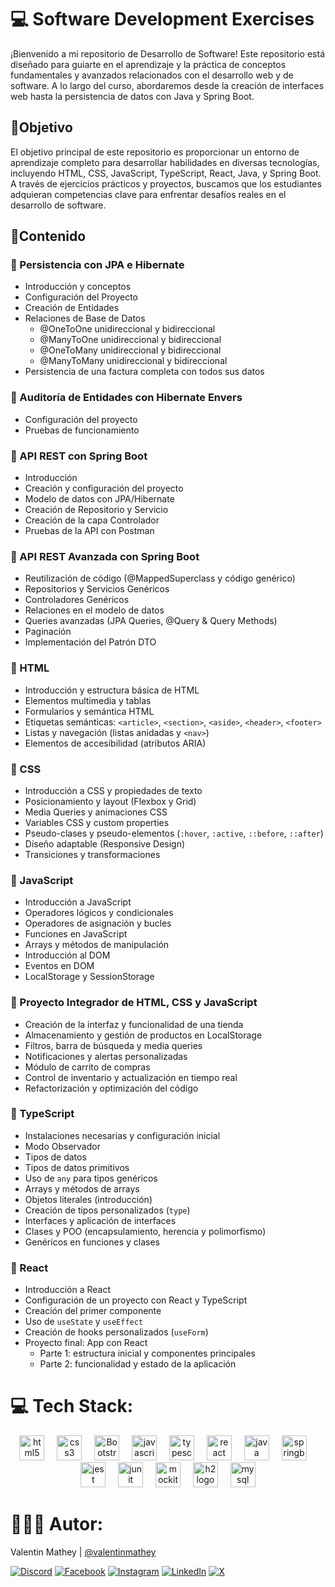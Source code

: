 # 💻 Software Development Exercises
¡Bienvenido a mi repositorio de Desarrollo de Software! Este repositorio está diseñado para guiarte en el aprendizaje y la práctica de conceptos fundamentales y avanzados relacionados con el desarrollo web y de software. A lo largo del curso, abordaremos desde la creación de interfaces web hasta la persistencia de datos con Java y Spring Boot.

## 💫Objetivo
El objetivo principal de este repositorio es proporcionar un entorno de aprendizaje completo para desarrollar habilidades en diversas tecnologías, incluyendo HTML, CSS, JavaScript, TypeScript, React, Java, y Spring Boot. A través de ejercicios prácticos y proyectos, buscamos que los estudiantes adquieran competencias clave para enfrentar desafíos reales en el desarrollo de software.

## 📂Contenido

### 📌 Persistencia con JPA e Hibernate
- Introducción y conceptos
- Configuración del Proyecto
- Creación de Entidades
- Relaciones de Base de Datos
  - @OneToOne unidireccional y bidireccional
  - @ManyToOne unidireccional y bidireccional
  - @OneToMany unidireccional y bidireccional
  - @ManyToMany unidireccional y bidireccional
- Persistencia de una factura completa con todos sus datos

### 📌 Auditoría de Entidades con Hibernate Envers
- Configuración del proyecto
- Pruebas de funcionamiento

### 📌 API REST con Spring Boot
- Introducción
- Creación y configuración del proyecto
- Modelo de datos con JPA/Hibernate
- Creación de Repositorio y Servicio
- Creación de la capa Controlador
- Pruebas de la API con Postman

### 📌 API REST Avanzada con Spring Boot
- Reutilización de código (@MappedSuperclass y código genérico)
- Repositorios y Servicios Genéricos
- Controladores Genéricos
- Relaciones en el modelo de datos
- Queries avanzadas (JPA Queries, @Query & Query Methods)
- Paginación
- Implementación del Patrón DTO

### 📌 HTML
- Introducción y estructura básica de HTML
- Elementos multimedia y tablas
- Formularios y semántica HTML
- Etiquetas semánticas: `<article>`, `<section>`, `<aside>`, `<header>`, `<footer>`
- Listas y navegación (listas anidadas y `<nav>`)
- Elementos de accesibilidad (atributos ARIA)

### 📌 CSS
- Introducción a CSS y propiedades de texto
- Posicionamiento y layout (Flexbox y Grid)
- Media Queries y animaciones CSS
- Variables CSS y custom properties
- Pseudo-clases y pseudo-elementos (`:hover`, `:active`, `::before`, `::after`)
- Diseño adaptable (Responsive Design)
- Transiciones y transformaciones

### 📌 JavaScript
- Introducción a JavaScript
- Operadores lógicos y condicionales
- Operadores de asignación y bucles
- Funciones en JavaScript
- Arrays y métodos de manipulación
- Introducción al DOM
- Eventos en DOM
- LocalStorage y SessionStorage

### 📌 Proyecto Integrador de HTML, CSS y JavaScript
- Creación de la interfaz y funcionalidad de una tienda
- Almacenamiento y gestión de productos en LocalStorage
- Filtros, barra de búsqueda y media queries
- Notificaciones y alertas personalizadas
- Módulo de carrito de compras
- Control de inventario y actualización en tiempo real
- Refactorización y optimización del código

### 📌 TypeScript
- Instalaciones necesarias y configuración inicial
- Modo Observador
- Tipos de datos
- Tipos de datos primitivos
- Uso de `any` para tipos genéricos
- Arrays y métodos de arrays
- Objetos literales (introducción)
- Creación de tipos personalizados (`type`)
- Interfaces y aplicación de interfaces
- Clases y POO (encapsulamiento, herencia y polimorfismo)
- Genéricos en funciones y clases

### 📌 React
- Introducción a React
- Configuración de un proyecto con React y TypeScript
- Creación del primer componente
- Uso de `useState` y `useEffect`
- Creación de hooks personalizados (`useForm`)
- Proyecto final: App con React
  - Parte 1: estructura inicial y componentes principales
  - Parte 2: funcionalidad y estado de la aplicación

# 💻 Tech Stack:
<div align="center">
  <img src="https://cdn.jsdelivr.net/gh/devicons/devicon/icons/html5/html5-original.svg" height="40" alt="html5 logo" />
  <img width="12" />
  <img src="https://cdn.jsdelivr.net/gh/devicons/devicon/icons/css3/css3-original.svg" height="40" alt="css3 logo" />
  <img width="12" />
  <img src="https://cdn.jsdelivr.net/gh/devicons/devicon/icons/bootstrap/bootstrap-original.svg" height="40" alt="Bootstrap logo" />
  <img width="12" />
  <img src="https://cdn.jsdelivr.net/gh/devicons/devicon/icons/javascript/javascript-original.svg" height="40" alt="javascript logo" />
  <img width="12" />
  <img src="https://cdn.jsdelivr.net/gh/devicons/devicon/icons/typescript/typescript-original.svg" height="40" alt="typescript logo" />
  <img width="12" />
  <img src="https://cdn.jsdelivr.net/gh/devicons/devicon/icons/react/react-original.svg" height="40" alt="react logo" />
  <img width="12" />
  <img src="https://cdn.jsdelivr.net/gh/devicons/devicon/icons/java/java-original.svg" height="40" alt="java logo" />
  <img width="12" />
  <img src="https://cdn.jsdelivr.net/gh/devicons/devicon/icons/spring/spring-original.svg" height="40" alt="springboot logo" />
  <img width="12" />
  <img src="https://cdn.jsdelivr.net/gh/devicons/devicon/icons/jest/jest-plain.svg" height="40" alt="jest logo" />
  <img width="12" />
  <img src="https://cdn.jsdelivr.net/gh/devicons/devicon/icons/junit/junit-original.svg" height="40" alt="junit logo"  />
  <img width="12" />
  <img src="https://javadoc.io/static/org.mockito/mockito-core/3.6.0/org/mockito/logo.png" height="40" alt="mockito logo"  />
  <img width="12" />
  <img src="https://dbdb.io/media/logos/h2-logo.svg" height="40" alt="h2 logo" />
  <img width="12" />
  <img src="https://cdn.jsdelivr.net/gh/devicons/devicon/icons/mysql/mysql-original.svg" height="40" alt="mysql logo"  />
</div>

# 🧑🏻‍💻 Autor:

Valentin Mathey | <a href="https://github.com/valentinmathey">@valentinmathey</a>

[![Discord](https://img.shields.io/badge/Discord-%237289DA.svg?logo=discord&logoColor=white)](https://discord.gg/valentinmathey) [![Facebook](https://img.shields.io/badge/Facebook-%231877F2.svg?logo=Facebook&logoColor=white)](https://facebook.com/ValentinEzequielMathey) [![Instagram](https://img.shields.io/badge/Instagram-%23E4405F.svg?logo=Instagram&logoColor=white)](https://instagram.com/valen.mathey/) [![LinkedIn](https://img.shields.io/badge/LinkedIn-%230077B5.svg?logo=linkedin&logoColor=white)](https://linkedin.com/in/valentin-mathey) [![X](https://img.shields.io/badge/X-%231DA1F2.svg?logo=X&logoColor=white)](https://twitter.com/valen_mathey)

